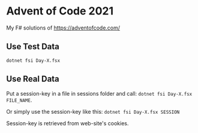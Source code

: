 # Advent of Code 2021
My F# solutions of https://adventofcode.com/ 

## Use Test Data
```dotnet fsi Day-X.fsx```

## Use Real Data
Put a session-key in a file in sessions folder and call:
```dotnet fsi Day-X.fsx FILE_NAME```.

Or simply use the session-key like this:
```dotnet fsi Day-X.fsx SESSION```

Session-key is retrieved from web-site's cookies.
